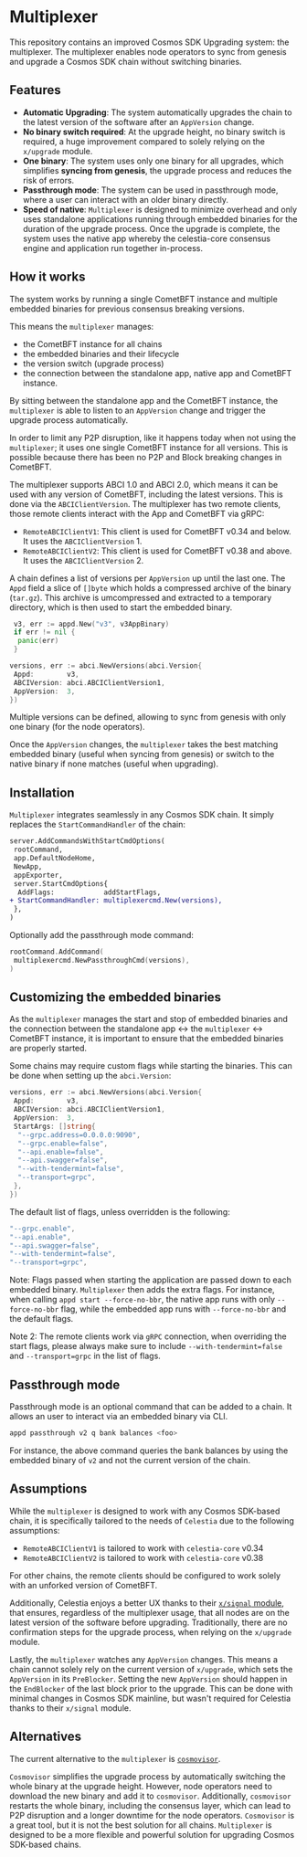 # Multiplexer

This repository contains an improved Cosmos SDK Upgrading system: the multiplexer.
The multiplexer enables node operators to sync from genesis and upgrade a Cosmos SDK chain without switching binaries.

## Features

- **Automatic Upgrading**: The system automatically upgrades the chain to the latest version of the software after an `AppVersion` change.
- **No binary switch required**: At the upgrade height, no binary switch is required, a huge improvement compared to solely relying on the `x/upgrade` module.
- **One binary**: The system uses only one binary for all upgrades, which simplifies  **syncing from genesis**, the upgrade process and reduces the risk of errors.
- **Passthrough mode**: The system can be used in passthrough mode, where a user can interact with an older binary directly.
- **Speed of native**: `Multiplexer` is designed to minimize overhead and only uses standalone applications running through embedded binaries for the duration of the upgrade process. Once the upgrade is complete, the system uses the native app whereby the celestia-core consensus engine and application run together in-process.

## How it works

The system works by running a single CometBFT instance and multiple embedded binaries for previous consensus breaking versions.

This means the `multiplexer` manages:

- the CometBFT instance for all chains
- the embedded binaries and their lifecycle
- the version switch (upgrade process)
- the connection between the standalone app, native app and CometBFT instance.

By sitting between the standalone app and the CometBFT instance, the `multiplexer` is able to listen to an `AppVersion` change and trigger the upgrade process automatically.

In order to limit any P2P disruption, like it happens today when not using the `multiplexer`; it uses one single CometBFT instance for all versions. This is possible because there has been no P2P and Block breaking changes in CometBFT.

The multiplexer supports ABCI 1.0 and ABCI 2.0, which means it can be used with any version of CometBFT, including the latest versions. This is done via the `ABCIClientVersion`.
The multiplexer has two remote clients, those remote clients interact with the App and CometBFT via gRPC:

- `RemoteABCIClientV1`: This client is used for CometBFT v0.34 and below. It uses the `ABCIClientVersion` 1.
- `RemoteABCIClientV2`: This client is used for CometBFT v0.38 and above. It uses the `ABCIClientVersion` 2.

A chain defines a list of versions per `AppVersion` up until the last one.
The `Appd` field a slice of `[]byte` which holds a compressed archive of the binary (`tar.gz`). This archive is umcompressed and extracted to a temporary directory, which is then used to start the embedded binary.

```go
 v3, err := appd.New("v3", v3AppBinary)
 if err != nil {
  panic(err)
 }

versions, err := abci.NewVersions(abci.Version{
 Appd:        v3,
 ABCIVersion: abci.ABCIClientVersion1,
 AppVersion:  3,
})
```

Multiple versions can be defined, allowing to sync from genesis with only one binary (for the node operators).

Once the `AppVersion` changes, the `multiplexer` takes the best matching embedded binary (useful when syncing from genesis) or switch to the native binary if none matches (useful when upgrading).

## Installation

`Multiplexer` integrates seamlessly in any Cosmos SDK chain. It simply replaces the `StartCommandHandler` of the chain:

```diff
server.AddCommandsWithStartCmdOptions(
 rootCommand,
 app.DefaultNodeHome,
 NewApp,
 appExporter,
 server.StartCmdOptions{
  AddFlags:            addStartFlags,
+ StartCommandHandler: multiplexercmd.New(versions),
 },
)
```

Optionally add the passthrough mode command:

```go
rootCommand.AddCommand(
 multiplexercmd.NewPassthroughCmd(versions),
)
```

## Customizing the embedded binaries

As the `multiplexer` manages the start and stop of embedded binaries and the connection between the standalone app <-> the `multiplexer` <-> CometBFT instance, it is important to ensure that the embedded binaries are properly started.

Some chains may require custom flags while starting the binaries. This can be done when setting up the `abci.Version`:

```go
versions, err := abci.NewVersions(abci.Version{
 Appd:        v3,
 ABCIVersion: abci.ABCIClientVersion1,
 AppVersion:  3,
 StartArgs: []string{
  "--grpc.address=0.0.0.0:9090",
  "--grpc.enable=false",
  "--api.enable=false",
  "--api.swagger=false",
  "--with-tendermint=false",
  "--transport=grpc",
 },
})
```

The default list of flags, unless overridden is the following:

```go
"--grpc.enable",
"--api.enable",
"--api.swagger=false",
"--with-tendermint=false",
"--transport=grpc",
```

Note: Flags passed when starting the application are passed down to each embedded binary. `Multiplexer` then adds the extra flags.
For instance, when calling `appd start --force-no-bbr`, the native app runs with only `--force-no-bbr` flag, while the embedded app runs with `--force-no-bbr` and the default flags.

Note 2: The remote clients work via `gRPC` connection, when overriding the start flags, please always make sure to include `--with-tendermint=false` and `--transport=grpc` in the list of flags.

## Passthrough mode

Passthrough mode is an optional command that can be added to a chain.
It allows an user to interact via an embedded binary via CLI.

```bash
appd passthrough v2 q bank balances <foo>
```

For instance, the above command queries the bank balances by using the embedded binary of `v2` and not the current version of the chain.

## Assumptions

While the `multiplexer` is designed to work with any Cosmos SDK-based chain, it is specifically tailored to the needs of `Celestia` due to the following assumptions:

- `RemoteABCIClientV1` is tailored to work with `celestia-core` v0.34
- `RemoteABCIClientV2` is tailored to work with `celestia-core` v0.38

For other chains, the remote clients should be configured to work solely with an unforked version of CometBFT.

Additionally, Celestia enjoys a better UX thanks to their [`x/signal` module](https://github.com/celestiaorg/celestia-app/tree/main/x/signal), that ensures, regardless of the multiplexer usage, that all nodes are on the latest version of the software before upgrading.
Traditionally, there are no confirmation steps for the upgrade process, when relying on the `x/upgrade` module.

Lastly, the `multiplexer` watches any `AppVersion` changes. This means a chain cannot solely rely on the current version of `x/upgrade`, which sets the `AppVersion` in its `PreBlocker`. Setting the new `AppVersion` should happen in the `EndBlocker` of the last block prior to the upgrade.
This can be done with minimal changes in Cosmos SDK mainline, but wasn't required for Celestia thanks to their `x/signal` module.

## Alternatives

The current alternative to the `multiplexer` is [`cosmovisor`](https://docs.cosmos.network/main/build/tooling/cosmovisor).

`Cosmovisor` simplifies the upgrade process by automatically switching the whole binary at the upgrade height. However, node operators need to download the new binary and add it to `cosmovisor`. Additionally, `cosmovisor` restarts the whole binary, including the consensus layer, which can lead to P2P disruption and a longer downtime for the node operators.
`Cosmovisor` is a great tool, but it is not the best solution for all chains. `Multiplexer` is designed to be a more flexible and powerful solution for upgrading Cosmos SDK-based chains.
